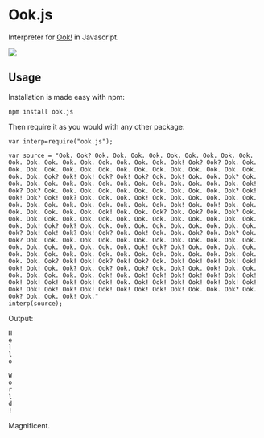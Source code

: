 # Ook.js
Interpreter for [Ook!](http://www.dangermouse.net/esoteric/ook.html) in Javascript.

![](http://i.imgur.com/u7fEqxN.png)
## Usage
Installation is made easy with npm:

`npm install ook.js`

Then require it as you would with any other package:

```
var interp=require("ook.js");

var source = "Ook. Ook? Ook. Ook. Ook. Ook. Ook. Ook. Ook. Ook. Ook. Ook. Ook. Ook. Ook. Ook. Ook. Ook. Ook. Ook. Ook! Ook? Ook? Ook. Ook. Ook. Ook. Ook. Ook. Ook. Ook. Ook. Ook. Ook. Ook. Ook. Ook. Ook. Ook. Ook. Ook. Ook? Ook! Ook! Ook? Ook! Ook? Ook. Ook! Ook. Ook. Ook? Ook. Ook. Ook. Ook. Ook. Ook. Ook. Ook. Ook. Ook. Ook. Ook. Ook. Ook. Ook! Ook? Ook? Ook. Ook. Ook. Ook. Ook. Ook. Ook. Ook. Ook. Ook. Ook? Ook! Ook! Ook? Ook! Ook? Ook. Ook. Ook. Ook! Ook. Ook. Ook. Ook. Ook. Ook. Ook. Ook. Ook. Ook. Ook. Ook. Ook. Ook. Ook. Ook! Ook. Ook! Ook. Ook. Ook. Ook. Ook. Ook. Ook. Ook! Ook. Ook. Ook? Ook. Ook? Ook. Ook? Ook. Ook. Ook. Ook. Ook. Ook. Ook. Ook. Ook. Ook. Ook. Ook. Ook. Ook. Ook. Ook. Ook! Ook? Ook? Ook. Ook. Ook. Ook. Ook. Ook. Ook. Ook. Ook. Ook. Ook? Ook! Ook! Ook? Ook! Ook? Ook. Ook! Ook. Ook. Ook? Ook. Ook? Ook. Ook? Ook. Ook. Ook. Ook. Ook. Ook. Ook. Ook. Ook. Ook. Ook. Ook. Ook. Ook. Ook. Ook. Ook. Ook. Ook. Ook. Ook! Ook? Ook? Ook. Ook. Ook. Ook. Ook. Ook. Ook. Ook. Ook. Ook. Ook. Ook. Ook. Ook. Ook. Ook. Ook. Ook. Ook. Ook. Ook? Ook! Ook! Ook? Ook! Ook? Ook. Ook! Ook! Ook! Ook! Ook! Ook! Ook! Ook. Ook? Ook. Ook? Ook. Ook? Ook. Ook? Ook. Ook! Ook. Ook. Ook. Ook. Ook. Ook. Ook. Ook! Ook. Ook! Ook! Ook! Ook! Ook! Ook! Ook! Ook! Ook! Ook! Ook! Ook! Ook! Ook. Ook! Ook! Ook! Ook! Ook! Ook! Ook! Ook! Ook! Ook! Ook! Ook! Ook! Ook! Ook! Ook! Ook! Ook. Ook. Ook? Ook. Ook? Ook. Ook. Ook! Ook."
interp(source);
```

Output:

```
H
e
l
l
o

W
o
r
l
d
!
```

Magnificent.
